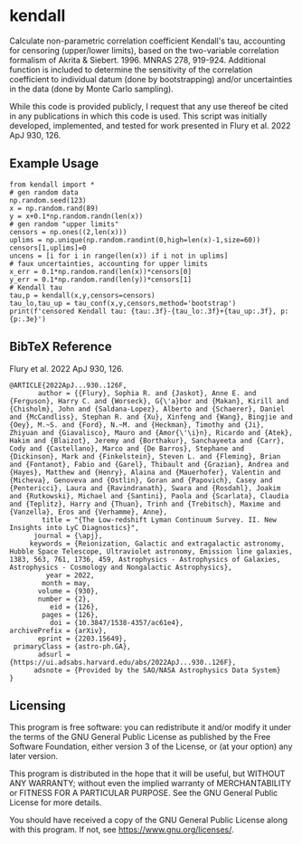 # kendall
Calculate non-parametric correlation coefficient Kendall's tau, accounting for censoring (upper/lower limits),
based on the two-variable correlation formalism of Akrita & Siebert. 1996. MNRAS 278, 919-924.
Additional function is included to determine the sensitivity of the correlation coefficient 
to individual datum (done by bootstrapping) and/or uncertainties in the data (done by Monte Carlo sampling).

While this code is provided publicly, I request that any use thereof be cited in any publications in which this code is used.
This script was initially developed, implemented, and tested for work presented in Flury et al. 2022 ApJ 930, 126.

## Example Usage
```
from kendall import *
# gen random data
np.random.seed(123)
x = np.random.rand(89)
y = x+0.1*np.random.randn(len(x))
# gen random "upper limits"
censors = np.ones((2,len(x)))
uplims = np.unique(np.random.randint(0,high=len(x)-1,size=60))
censors[1,uplims]=0
uncens = [i for i in range(len(x)) if i not in uplims]
# faux uncertainties, accounting for upper limits
x_err = 0.1*np.random.rand(len(x))*censors[0]
y_err = 0.1*np.random.rand(len(y))*censors[1]
# Kendall tau
tau,p = kendall(x,y,censors=censors)
tau_lo,tau_up = tau_conf(x,y,censors,method='bootstrap')
print(f'censored Kendall tau: {tau:.3f}-{tau_lo:.3f}+{tau_up:.3f}, p: {p:.3e}')
```

## BibTeX Reference
Flury et al. 2022 ApJ 930, 126.
```
@ARTICLE{2022ApJ...930..126F,
       author = {{Flury}, Sophia R. and {Jaskot}, Anne E. and {Ferguson}, Harry C. and {Worseck}, G{\'a}bor and {Makan}, Kirill and {Chisholm}, John and {Saldana-Lopez}, Alberto and {Schaerer}, Daniel and {McCandliss}, Stephan R. and {Xu}, Xinfeng and {Wang}, Bingjie and {Oey}, M.~S. and {Ford}, N.~M. and {Heckman}, Timothy and {Ji}, Zhiyuan and {Giavalisco}, Mauro and {Amor{\'\i}n}, Ricardo and {Atek}, Hakim and {Blaizot}, Jeremy and {Borthakur}, Sanchayeeta and {Carr}, Cody and {Castellano}, Marco and {De Barros}, Stephane and {Dickinson}, Mark and {Finkelstein}, Steven L. and {Fleming}, Brian and {Fontanot}, Fabio and {Garel}, Thibault and {Grazian}, Andrea and {Hayes}, Matthew and {Henry}, Alaina and {Mauerhofer}, Valentin and {Micheva}, Genoveva and {Ostlin}, Goran and {Papovich}, Casey and {Pentericci}, Laura and {Ravindranath}, Swara and {Rosdahl}, Joakim and {Rutkowski}, Michael and {Santini}, Paola and {Scarlata}, Claudia and {Teplitz}, Harry and {Thuan}, Trinh and {Trebitsch}, Maxime and {Vanzella}, Eros and {Verhamme}, Anne},
        title = "{The Low-redshift Lyman Continuum Survey. II. New Insights into LyC Diagnostics}",
      journal = {\apj},
     keywords = {Reionization, Galactic and extragalactic astronomy, Hubble Space Telescope, Ultraviolet astronomy, Emission line galaxies, 1383, 563, 761, 1736, 459, Astrophysics - Astrophysics of Galaxies, Astrophysics - Cosmology and Nongalactic Astrophysics},
         year = 2022,
        month = may,
       volume = {930},
       number = {2},
          eid = {126},
        pages = {126},
          doi = {10.3847/1538-4357/ac61e4},
archivePrefix = {arXiv},
       eprint = {2203.15649},
 primaryClass = {astro-ph.GA},
       adsurl = {https://ui.adsabs.harvard.edu/abs/2022ApJ...930..126F},
      adsnote = {Provided by the SAO/NASA Astrophysics Data System}
}
```

## Licensing

This program is free software: you can redistribute it and/or modify it under the terms of the GNU General Public License as published by the Free Software Foundation, either version 3 of the License, or (at your option) any later version.

This program is distributed in the hope that it will be useful, but WITHOUT ANY WARRANTY; without even the implied warranty of MERCHANTABILITY or FITNESS FOR A PARTICULAR PURPOSE. See the GNU General Public License for more details.

You should have received a copy of the GNU General Public License along with this program. If not, see <https://www.gnu.org/licenses/>.
